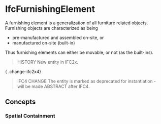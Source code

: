 # IfcFurnishingElement

A furnishing element is a generalization of all furniture related objects. Furnishing objects are characterized as being<!-- end of definition -->

* pre-manufactured and assembled on-site, or
* manufactured on-site (built-in)

Thus furnishing elements can either be movable, or not (as the built-ins).

> HISTORY New entity in IFC2x.

{ .change-ifc2x4}
> IFC4 CHANGE The entity is marked as deprecated for instantiation - will be made ABSTRACT after IFC4.

## Concepts

### Spatial Containment



